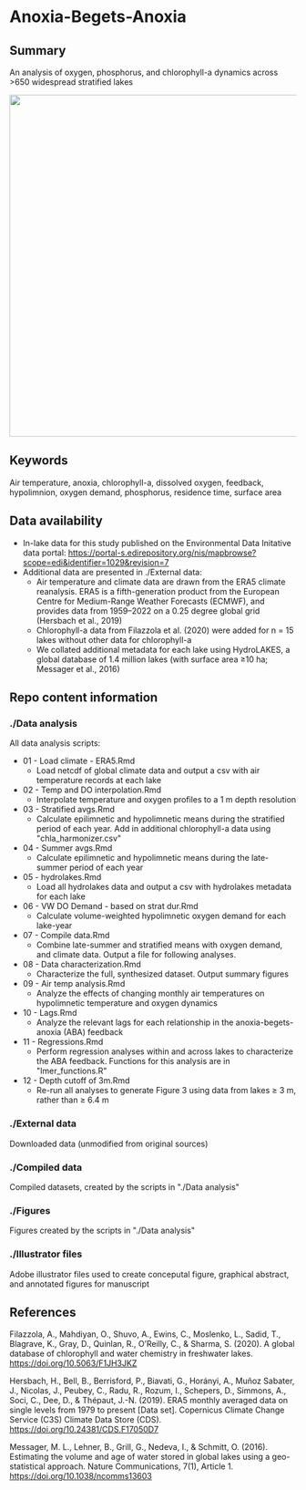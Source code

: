 # Anoxia-Begets-Anoxia

## Summary

An analysis of oxygen, phosphorus, and chlorophyll-a dynamics across >650 widespread stratified lakes

<img src="https://github.com/abbylewis/Anoxia-Begets-Anoxia/assets/51751937/5df6c358-86c7-4ee0-8e0d-5aeb0eb6faf0" width = "600">

## Keywords

Air temperature, anoxia, chlorophyll-a, dissolved oxygen, feedback, hypolimnion, oxygen demand, phosphorus, residence time, surface area

## Data availability

* In-lake data for this study published on the Environmental Data Initative data portal: https://portal-s.edirepository.org/nis/mapbrowse?scope=edi&identifier=1029&revision=7
* Additional data are presented in ./External data:
    * Air temperature and climate data are drawn from the ERA5 climate reanalysis. ERA5 is a fifth-generation product from the European Centre for Medium-Range Weather Forecasts (ECMWF), and provides data from 1959–2022 on a 0.25 degree global grid (Hersbach et al., 2019)
    * Chlorophyll-a data from Filazzola et al. (2020) were added for n = 15 lakes without other data for chlorophyll-a
    *  We collated additional metadata for each lake using HydroLAKES, a global database of 1.4 million lakes (with surface area ≥10 ha; Messager et al., 2016)

## Repo content information

### ./Data analysis

All data analysis scripts:
* 01 - Load climate - ERA5.Rmd
    * Load netcdf of global climate data and output a csv with air temperature records at each lake
* 02 - Temp and DO interpolation.Rmd
    * Interpolate temperature and oxygen profiles to a 1 m depth resolution
* 03 - Stratified avgs.Rmd
    * Calculate epilimnetic and hypolimnetic means during the stratified period of each year. Add in additional chlorophyll-a data using "chla_harmonizer.csv"
* 04 - Summer avgs.Rmd
    * Calculate epilimnetic and hypolimnetic means during the late-summer period of each year
* 05 - hydrolakes.Rmd
    * Load all hydrolakes data and output a csv with hydrolakes metadata for each lake
* 06 - VW DO Demand - based on strat dur.Rmd
    * Calculate volume-weighted hypolimnetic oxygen demand for each lake-year
* 07 - Compile data.Rmd
    * Combine late-summer and stratified means with oxygen demand, and climate data. Output a file for following analyses.
* 08 - Data characterization.Rmd
    * Characterize the full, synthesized dataset. Output summary figures
* 09 - Air temp analysis.Rmd
    * Analyze the effects of changing monthly air temperatures on hypolimnetic temperature and oxygen dynamics
* 10 - Lags.Rmd
    * Analyze the relevant lags for each relationship in the anoxia-begets-anoxia (ABA) feedback
* 11 - Regressions.Rmd
    * Perform regression analyses within and across lakes to characterize the ABA feedback. Functions for this analysis are in "lmer_functions.R"
* 12 - Depth cutoff of 3m.Rmd
    * Re-run all analyses to generate Figure 3 using data from lakes ≥ 3 m, rather than ≥ 6.4 m

### ./External data

Downloaded data (unmodified from original sources)

### ./Compiled data

Compiled datasets, created by the scripts in "./Data analysis"

### ./Figures

Figures created by the scripts in "./Data analysis"

### ./Illustrator files

Adobe illustrator files used to create conceputal figure, graphical abstract, and annotated figures for manuscript

## References

Filazzola, A., Mahdiyan, O., Shuvo, A., Ewins, C., Moslenko, L., Sadid, T., Blagrave, K., Gray, D., Quinlan, R., O’Reilly, C., & Sharma, S. (2020). A global database of chlorophyll and water chemistry in freshwater lakes. https://doi.org/10.5063/F1JH3JKZ

Hersbach, H., Bell, B., Berrisford, P., Biavati, G., Horányi, A., Muñoz Sabater, J., Nicolas, J., Peubey, C., Radu, R., Rozum, I., Schepers, D., Simmons, A., Soci, C., Dee, D., & Thépaut, J.-N. (2019). ERA5 monthly averaged data on single levels from 1979 to present [Data set]. Copernicus Climate Change Service (C3S) Climate Data Store (CDS). https://doi.org/10.24381/CDS.F17050D7

Messager, M. L., Lehner, B., Grill, G., Nedeva, I., & Schmitt, O. (2016). Estimating the volume and age of water stored in global lakes using a geo-statistical approach. Nature Communications, 7(1), Article 1. https://doi.org/10.1038/ncomms13603
